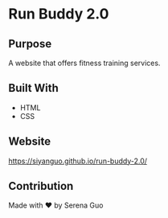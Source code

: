 # Run Buddy 2.0

## Purpose
A website that offers fitness training services.

## Built With
* HTML
* CSS

## Website
https://siyanguo.github.io/run-buddy-2.0/

## Contribution
Made with ❤️ by Serena Guo
